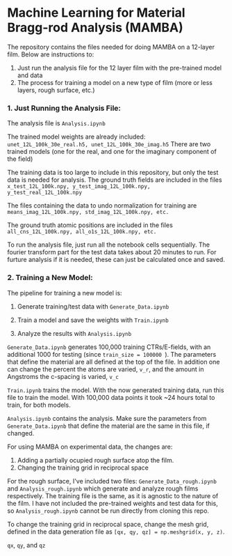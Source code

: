 # Machine Learning for Material Bragg-rod Analysis (MAMBA)

The repository contains the files needed for doing MAMBA on a 12-layer film. Below are instructions to:
1. Just run the analysis file for the 12 layer film with the pre-trained model and data
2. The process for training a model on a new type of film (more or less layers, rough surface, etc.)


### 1. Just Running the Analysis File:

The analysis file is ```Analysis.ipynb```

The trained model weights are already included: ``` unet_12L_100k_30e_real.h5, unet_12L_100k_30e_imag.h5 ``` There are two trained models (one for the real, and one for the imaginary component of the field)

The training data is too large to include in this repository, but only the test data is needed for analysis. The ground truth fields are included in the files ``` x_test_12L_100k.npy, y_test_imag_12L_100k.npy, y_test_real_12L_100k.npy ```

The files containing the data to undo normalization for training are ``` means_imag_12L_100k.npy, std_imag_12L_100k.npy, etc. ```

The ground truth atomic positions are included in the files ``` all_cns_12L_100k.npy, all_o1s_12L_100k.npy, etc. ```

To run the analysis file, just run all the notebook cells sequentially. The fourier transform part for the test data takes about 20 minutes to run. For furture analysis if it is needed, these can just be calculated once and saved.


### 2. Training a New Model:

The pipeline for training a new model is:

1. Generate training/test data with ```Generate_Data.ipynb```

2. Train a model and save the weights with  ```Train.ipynb```

3. Analyze the results with ```Analysis.ipynb```

```Generate_Data.ipynb``` generates 100,000 training CTRs/E-fields, with an additional 1000 for testing (since ```train_size = 100000 ```). The parameters that define the material are all defined at the top of the file. In addition one can change the percent the atoms are varied, ```v_r```, and the amount in Angstroms the c-spacing is varied, ```v_c```

```Train.ipynb``` trains the model. With the now generated training data, run this file to train the model. With 100,000 data points it took ~24 hours total to train, for both models.

```Analysis.ipynb``` contains the analysis. Make sure the parameters from ```Generate_Data.ipynb``` that define the material are the same in this file, if changed. 

For using MAMBA on experimental data, the changes are:

1. Adding a partially ocupied rough surface atop the film.
2. Changing the training grid in reciprocal space

For the rough surface, I've included two files: ```Generate_Data_rough.ipynb``` and ```Analysis_rough.ipynb``` which generate and analyze rough films respectively. The training file is the same, as it is agnostic to the nature of the film. I have not included the pre-trained weights and test data for this, so ```Analysis_rough.ipynb``` cannot be run directly from cloning this repo.

To change the training grid in reciprocal space, change the mesh grid, defined in the data generation file as ```[qx, qy, qz] = np.meshgrid(x, y, z)```. 

```qx```, `qy`, and `qz`


